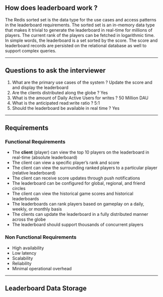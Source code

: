 ## How does leaderboard work ?
The Redis sorted set is the data type for the use cases and access patterns in the leaderboard requirements. The sorted set is an in-memory data type that makes it trivial to generate the leaderboard in real-time for millions of players. The current rank of the players can be fetched in logarithmic time. In simple words, the leaderboard is a set sorted by the score. The score and leaderboard records are persisted on the relational database as well to support complex queries.

---
## Questions to ask the interviewer
1. What are the primary use cases of the system ?
	Update the score and and display the leaderboard
2. Are the clients distributed along the globe ?
	Yes
3. What is the amount of Daily Active Users for writes ?
	50 Million DAU
4. What is the anticipated read:write ratio ?
	5:1
5. Should the leaderboard be available in real time ?
	Yes
---
## Requirements
### Functional Requirements
- The **client** (player) can view the top 10 players on the leaderboard in real-time (absolute leaderboard)
- The client can view a specific player’s rank and score
- The client can view the surrounding ranked players to a particular player (relative leaderboard)
- The client can receive score updates through push notifications
- The leaderboard can be configured for global, regional, and friend circles
- The client can view the historical game scores and historical leaderboards
- The leaderboards can rank players based on gameplay on a daily, weekly, or monthly basis
- The clients can update the leaderboard in a fully distributed manner across the globe
- The leaderboard should support thousands of concurrent players
### Non Functional Requirements
- High availability
- Low latency
- Scalability
- Reliability
- Minimal operational overhead
---
## Leaderboard Data Storage
